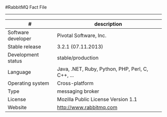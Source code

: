 #RabbitMQ Fact File 

----------

| #                  | description                                                           |
| ------------------ | --------------------------------------------------------------------- |
| Software developer | Pivotal Software, Inc.                                                |
| Stable release     | 3.2.1 (07.11.2013)                                                    |
| Development status | stable/production													 |
| Language           | Java, .NET, Ruby, Python, PHP, Perl, C, C++, ...						 |
| Operating system   | Cross-platform														 |
| Type               | messaging broker														 |
| License            | Mozilla Public License Version 1.1				                     |
| Website			 | http://www.rabbitmq.com



